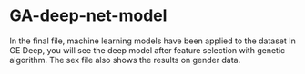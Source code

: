 # GA-deep-net-model
In the final file, machine learning models have been applied to the dataset
In GE Deep, you will see the deep model after feature selection with genetic algorithm.
The sex file also shows the results on gender data.
